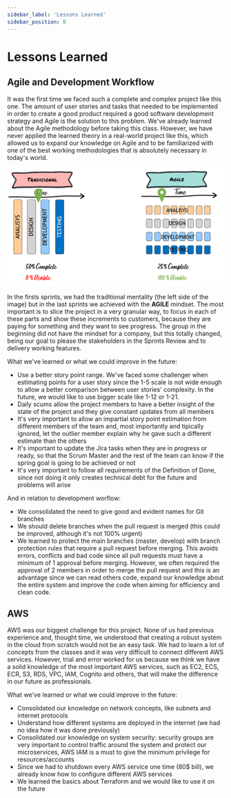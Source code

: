 ```yaml
---
sidebar_label: 'Lessons Learned'
sidebar_position: 8
---
```


# Lessons Learned

## Agile and Development Workflow 

It was the first time we faced such a complete and complex project like this one. The amount of user stories and tasks that needed to be implemented in order to create a good product required a good software development strategy and Agile is the solution to this problem. We've already learned about the Agile methodology before taking this class. However, we have never applied the learned theory in a real-world project like this, which allowed us to expand our knowledge on Agile and to be familiarized with one of the best working methodologies that is absolutely necessary in today's world.

![AGILE vs TRADICIONAL](../static/img/main_difference.png)

In the firsts sprints, we had the traditional mentality (the left side of the image) but in the last sprints we achieved with the **AGILE** mindset. The most important is to slice the project in a very granular way, to focus in each of these parts and show these increments to customers, because they are paying for something and they want to see progress. The group in the beginning did not have the mindset for a company, but this totally changed, being our goal to please the stakeholders in the Sprints Review and to delivery working features.

What we've learned or what we could improve in the future:

- Use a better story point range. We've faced some challenger when estimating points for a user story since the 1-5 scale is not wide enough to allow a better comparison between user stories' complexity. In the future, we would like to use bigger scale like 1-12 or 1-21.
- Daily scums allow the project members to have a better insight of the state of the project and they give constant updates from all members
- It's very important to allow an impartial story point estimation from different members of the team and, most importantly and tipically ignored, let the outlier member explain why he gave such a different estimate than the others
- It's important to update the Jira tasks when they are in progress or ready, so that the Scrum Master and the rest of the team can know if the spring goal is going to be achieved or not
- It's very important to follow all requirements of the Definition of Done, since not doing it only creates technical debt for the future and problems will arise

And in relation to development worflow: 

- We consolidated the need to give good and evident names for Git branches
- We should delete branches when the pull request is merged (this could be improved, although it's not 100% urgent)
- We learned to protect the main branches (master, develop) with branch protection rules that require a pull request before merging. This avoids errors, conflicts and bad code since all pull requests must have a minimum of 1 approval before merging. However, we often required the approval of 2 members in order to merge the pull request and this is an advantage since we can read others code, expand our knowledge about the entire system and improve the code when aiming for efficiency and clean code.


## AWS

AWS was our biggest challenge for this project. None of us had previous experience and, thought time, we understood that creating a robust system in the cloud from scratch would not be an easy task. We had to learn a lot of concepts from the classes and it was very difficult to connect different AWS services. However, trial and error worked for us because we think we have a solid knowledge of the most important AWS services, such as EC2, ECS, ECR, S3, RDS, VPC, IAM, Cognito and others, that will make the difference in our future as professionals.

What we've learned or what we could improve in the future:

- Consolidated our knowledge on network concepts, like subnets and internet protocols
- Understand how different systems are deployed in the internet (we had no idea how it was done previously)
- Consolidated our knowledge on system security: security groups are very important to control traffic around the system and protect our microservices, AWS IAM is a must to give the minimum privilege for resources/accounts
- Since we had to shutdown every AWS service one time (80$ bill), we already know how to configure different AWS services
- We learned the basics about Terraform and we would like to use it on the future
